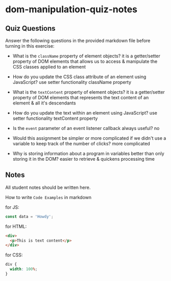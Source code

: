 # dom-manipulation-quiz-notes

## Quiz Questions

Answer the following questions in the provided markdown file before turning in this exercise:

- What is the `className` property of element objects?
  it is a getter/setter property of DOM elements that allows us to access & manipulate the CSS classes applied to an element

- How do you update the CSS class attribute of an element using JavaScript?
  use setter functionality className property

- What is the `textContent` property of element objects?
  it is a getter/setter property of DOM elements that represents the text content of an element & all it's descendants

- How do you update the text within an element using JavaScript?
  use setter functionality textContent property

- Is the `event` parameter of an event listener callback always useful?
  no

- Would this assignment be simpler or more complicated if we didn't use a variable to keep track of the number of clicks?
  more complicated

- Why is storing information about a program in variables better than only storing it in the DOM?
  easier to retrieve & quickens processing time

## Notes

All student notes should be written here.

How to write `Code Examples` in markdown

for JS:

```javascript
const data = 'Howdy';
```

for HTML:

```html
<div>
  <p>This is text content</p>
</div>
```

for CSS:

```css
div {
  width: 100%;
}
```
